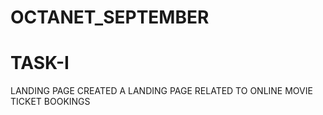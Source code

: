 # OCTANET_SEPTEMBER
# TASK-I
LANDING PAGE
CREATED A LANDING PAGE RELATED TO ONLINE MOVIE TICKET BOOKINGS
